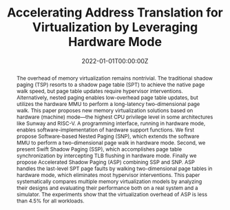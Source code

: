 ---
title: "Accelerating Address Translation for Virtualization by Leveraging Hardware Mode"

authors:
  - Sai Sha
  - Chuandong Li
  - Yingwei Luo
  - Xiaolin Wang
  - Zhenlin Wang

date: "2022-01-01T00:00:00Z"
doi: ""

# Schedule page publish date (NOT publication's date).
publishDate: "2022-01-01T00:00:00Z"

# Publication type.
# Accepts a single type but formatted as a YAML list (for Hugo requirements).
# Enter a publication type from the CSL standard.
publication_types: ["article-journal"]

# Publication name and optional abbreviated publication name.
publication: "*IEEE Transactions on Computers*"
publication_short: ""

abstract: 'The overhead of memory virtualization remains nontrivial. The traditional shadow paging (TSP) resorts to a shadow page table (SPT) to achieve the native page walk speed, but page table updates require hypervisor interventions. Alternatively, nested paging enables low-overhead page table updates, but utilizes the hardware MMU to perform a long-latency two-dimensional page walk. This paper proposes new memory virtualization solutions based on hardware (machine) mode—the highest CPU privilege level in some architectures like Sunway and RISC-V. A programming interface, running in hardware mode, enables software-implementation of hardware support functions. We first propose Software-based Nested Paging (SNP), which extends the software MMU to perform a two-dimensional page walk in hardware mode. Second, we present Swift Shadow Paging (SSP), which accomplishes page table synchronization by intercepting TLB flushing in hardware mode. Finally we propose Accelerated Shadow Paging (ASP) combining SSP and SNP. ASP handles the last-level SPT page faults by walking two-dimensional page tables in hardware mode, which eliminates most hypervisor interventions. This paper systematically compares multiple memory virtualization models by analyzing their designs and evaluating their performance both on a real system and a simulator. The experiments show that the virtualization overhead of ASP is less than 4.5% for all workloads.'

# Summary. An optional shortened abstract.
summary: ''

tags: []

# Display this page in the Featured widget?
featured: true

# Custom links (uncomment lines below)
# links:
# - name: Custom Link
#   url: http://example.org

url_pdf: 'https://ieeexplore.ieee.org/stamp/stamp.jsp?tp=&arnumber=9693114'
url_code: ''
url_dataset: ''
url_poster: ''
url_project: ''
url_slides: ''
url_source: ''
url_video: ''
---